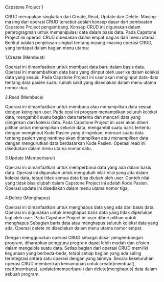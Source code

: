 Capstone Project 1

CRUD merupakan singkatan dari Create, Read, Update dan Delete. Masing-masing dari operasi CRUD tersebut adalah konsep dasar dari pembuatan Capstone Project pengembang. Konsep CRUD ini digunakan dalam pemrogragman untuk memanipulasi data dalam basis data. Pada Capstone Project ini operasi CRUD dibedakan dalam  empat bagian dari menu utama.
Berikut adalah penjelasan singkat tentang masing-masing operasi CRUD, yang terdapat dalam bagian menu utama:

1.Create (Membuat)

Operasi ini dimanfaatkan untuk membuat data baru dalam basis data. Operasi ini menambahkan data baru yang diinput oleh user ke dalam koleksi data yang sesuai. Pada Capstone Project ini user akan menginput data-data tentang data pasien suatu rumah sakit yang disediakan dalam menu utama nomor dua.
	
2.Read (Membaca)

Operasi ini dimanfaatkan untuk membaca atau menampilkan data sesuai dengan keinginan user. Pada opsi ini program menampilkan seluruh koleksi data, mengambil suatu bagian data tertentu dan mencari data yang diinginkan dari koleksi data. Pada Capstone Project ini user akan diberi pilihan untuk menampilkan seluruh data, mengambil suatu baris tertentu dengan menginput Kode Pasien yang diinginkan, mencari suatu data tentang pasien yang nantinya akan ditampilkan atau menampilkan data dengan mengurutkan data berdasarkan Kode Pasien. Operasi read ini disediakan dalam menu utama nomor satu.
	
3.Update (Memperbarui)

Operasi ini dimanfaatkan untuk memperbarui data yang ada dalam basis data. Operasi ini digunakan untuk mengubah nilai-nilai yang ada dalam koleksi data, tetapi tidak semua data bisa diubah oleh user. Contoh nilai yang tidak bisa diubah dalam Capstone Project ini adalah Kode Pasien. Operasi update ini disediakan dalam menu utama nomor tiga.
	
4.Delete (Menghapus) 

Operasi ini dimanfaatkan untuk menghapus data yang ada dari basis data. Operasi ini digunakan untuk menghapus baris data yang tidak diperlukan lagi oleh user. Pada Capstone Project ini user diberi pilihan untuk menghapus Sebagian baris data atau menghapus seluruh koleksi data yang ada. Operasi delete ini disediakan dalam menu utama nomor empat.


Dengan menggunakan operasi CRUD sebagai dasar pengembangan program, diharapkan pengguna program dapat lebih mudah dan efisien dalam mengelola suatu data. Setiap bagian dari operasi CRUD memiliki kegunaan yang berbeda-beda, tetapi setiap bagian yang ada saling terintegrasi antara satu operasi dengan yang lainnya. Secara keseluruhan operasi CRUD memberikan kemampuan untuk create(membuat), read(membaca), update(memperbarui) dan delete(menghapus) data dalam sebuah program.

